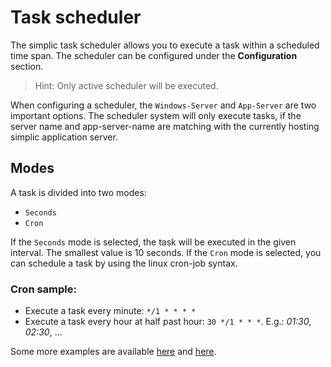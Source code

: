 # Task scheduler

The simplic task scheduler allows you to execute a task within a scheduled time span. The scheduler can be configured
under the **Configuration** section. 

> Hint: Only active scheduler will be executed.

When configuring a scheduler, the `Windows-Server` and `App-Server` are two important options. 
The scheduler system will only execute tasks, if the server name and app-server-name are matching 
with the currently hosting simplic application server.

## Modes

A task is divided into two modes:

* `Seconds`
* `Cron`

If the `Seconds` mode is selected, the task will be executed in the given interval. 
The smallest value is 10 seconds. If the `Cron` mode is selected, you can schedule a task by 
using the linux cron-job syntax.

### Cron sample:

* Execute a task every minute: `*/1 * * * *`
* Execute a task every hour at half past hour: `30 */1 * * *`. E.g.: *01:30*, *02:30*, ...

Some more examples are available [here](https://www.stetic.com/developer/cronjob-linux-tutorial-und-crontab-syntax.html) and [here](https://wiki.ubuntuusers.de/Cron/).

